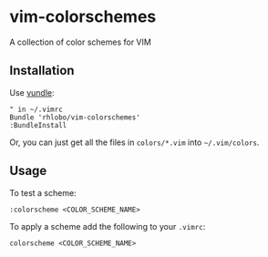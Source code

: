 vim-colorschemes
================

A collection of color schemes for VIM

Installation
------------

Use [vundle](https://github.com/gmarik/vundle):

    " in ~/.vimrc
    Bundle 'rhlobo/vim-colorschemes'
    :BundleInstall

Or, you can just get all the files in `colors/*.vim` into `~/.vim/colors`.

Usage
-----

To test a scheme:

    :colorscheme <COLOR_SCHEME_NAME>

To apply a scheme add the following to your `.vimrc`:

    colorscheme <COLOR_SCHEME_NAME>

